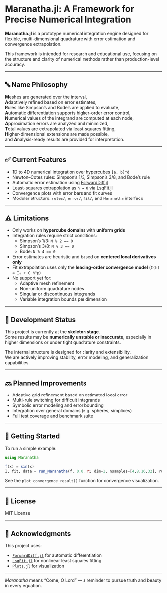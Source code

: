 # Maranatha.jl: A Framework for Precise Numerical Integration

**Maranatha.jl** is a prototype numerical integration engine designed for  
flexible, multi-dimensional quadrature with error estimation and convergence extrapolation.

This framework is intended for research and educational use, focusing on  
the structure and clarity of numerical methods rather than production-level accuracy.

---

## 🔤 Name Philosophy

**M**eshes are generated over the interval,  
**A**daptively refined based on error estimates,  
**R**ules like Simpson’s and Bode’s are applied to evaluate,  
**A**utomatic differentiation supports higher-order error control,  
**N**umerical values of the integrand are computed at each node,  
**A**pproximation errors are analyzed and minimized,  
**T**otal values are extrapolated via least-squares fitting,  
**H**igher-dimensional extensions are made possible,  
and **A**nalysis-ready results are provided for interpretation.

---

## ✅ Current Features

- 1D to 4D numerical integration over hypercubes `[a, b]^d`
- Newton–Cotes rules: Simpson’s 1/3, Simpson’s 3/8, and Bode’s rule
- Automatic error estimation using [ForwardDiff.jl](https://github.com/JuliaDiff/ForwardDiff.jl)
- Least-squares extrapolation as `h → 0` via [LsqFit.jl](https://github.com/JuliaNLSolvers/LsqFit.jl)
- Convergence plots with error bars and fit curves
- Modular structure: `rules/`, `error/`, `fit/`, and `Maranatha` interface

---

## ⚠️ Limitations

- Only works on **hypercube domains** with **uniform grids**
- Integration rules require strict conditions:  
  - Simpson’s 1/3: `N % 2 == 0`  
  - Simpson’s 3/8: `N % 3 == 0`  
  - Bode: `N % 4 == 0`
- Error estimates are heuristic and based on **centered local derivatives only**
- Fit extrapolation uses only the **leading-order convergence model** (`I(h) ≈ I₀ + C h^p`)
- No support yet for:
  - Adaptive mesh refinement  
  - Non-uniform quadrature nodes  
  - Singular or discontinuous integrands  
  - Variable integration bounds per dimension

---

## 🚧 Development Status

This project is currently at the **skeleton stage**.  
Some results may be **numerically unstable or inaccurate**, especially in higher dimensions or under tight quadrature constraints.

The internal structure is designed for clarity and extensibility.  
We are actively improving stability, error modeling, and generalization capabilities.

---

## 🔜 Planned Improvements

- Adaptive grid refinement based on estimated local error
- Multi-rule switching for difficult integrands
- Symbolic error modeling and error bounding
- Integration over general domains (e.g. spheres, simplices)
- Full test coverage and benchmark suite

---

## 📂 Getting Started

To run a simple example:

```julia
using Maranatha

f(x) = sin(x)
I, fit, data = run_Maranatha(f, 0.0, π; dim=1, nsamples=[4,8,16,32], rule=:simpson13)
```

See the `plot_convergence_result()` function for convergence visualization.

---

## 📎 License

MIT License

---

## 🙏 Acknowledgments

This project uses:

- [`ForwardDiff.jl`](https://github.com/JuliaDiff/ForwardDiff.jl) for automatic differentiation
- [`LsqFit.jl`](https://github.com/JuliaNLSolvers/LsqFit.jl) for nonlinear least squares fitting
- [`Plots.jl`](https://github.com/JuliaPlots/Plots.jl) for visualization

---

_Maranatha_ means “Come, O Lord” — a reminder to pursue truth and beauty in every equation.
